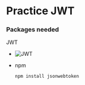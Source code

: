 # Practice JWT

### Packages needed
JWT
- ![JWT](https://img.shields.io/badge/JWT-000000?style=for-the-badge&logo=jsonwebtokens&logoColor=white)
* npm
  ```sh
  npm install jsonwebtoken
  ```
